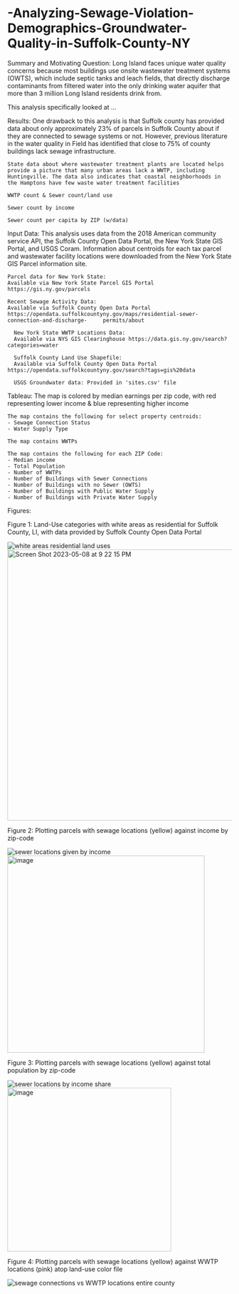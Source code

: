 # -Analyzing-Sewage-Violation-Demographics-Groundwater-Quality-in-Suffolk-County-NY

Summary and Motivating Question:
Long Island faces unique water quality concerns because most buildings use onsite wastewater treatment systems (OWTS), which include septic tanks and leach fields, that directly discharge contaminants from filtered water into the only drinking water aquifer that more than 3 million Long Island residents drink from. 

This analysis specifically looked at …

Results: 
	One drawback to this analysis is that Suffolk county has provided data about only approximately 23% of parcels in Suffolk County about if 	  they are connected to sewage systems or not. However, previous literature in the water quality in Field has identified that close to 75% of 	      county buildings lack sewage infrastructure.

	State data about where wastewater treatment plants are located helps provide a picture that many urban areas lack a WWTP, including     	Huntingville. The data also indicates that coastal neighborhoods in the Hamptons have few waste water treatment facilities

	WWTP count & Sewer count/land use

	Sewer count by income

	Sewer count per capita by ZIP (w/data)

Input Data:
	This analysis uses data from the 2018 American community service API, the Suffolk County Open Data Portal, the New York State GIS Portal, 	  and USGS Coram. Information about centroids for each tax parcel and wastewater facility locations were downloaded from the New York State           GIS Parcel information site.

	Parcel data for New York State:
	Available via New York State Parcel GIS Portal https://gis.ny.gov/parcels

	Recent Sewage Activity Data:
	Available via Suffolk County Open Data Portal https://opendata.suffolkcountyny.gov/maps/residential-sewer-connection-and-discharge-		permits/about
 
      New York State WWTP Locations Data:
      Available via NYS GIS Clearinghouse https://data.gis.ny.gov/search?categories=water

      Suffolk County Land Use Shapefile:
      Available via Suffolk County Open Data Portal https://opendata.suffolkcountyny.gov/search?tags=gis%20data
      
      USGS Groundwater data: Provided in 'sites.csv' file
     
Tableau: 
	The map is colored by median earnings per zip code, with red representing lower income & blue representing higher income

	The map contains the following for select property centroids:
	- Sewage Connection Status
	- Water Supply Type

	The map contains WWTPs

	The map contains the following for each ZIP Code:
	- Median income
	- Total Population
	- Number of WWTPs
	- Number of Buildings with Sewer Connections
	- Number of Buildings with no Sewer (OWTS)
	- Number of Buildings with Public Water Supply
	- Number of Buildings with Private Water Supply

Figures:

Figure 1: Land-Use categories with white areas as residential for Suffolk County, LI, with data provided by Suffolk County Open Data Portal

![white areas residential land uses](https://user-images.githubusercontent.com/65619679/236970174-9a7717b1-e668-4248-b638-78671fa7be4b.png)
<img width="609" alt="Screen Shot 2023-05-08 at 9 22 15 PM" src="https://user-images.githubusercontent.com/65619679/236970329-9e766f2c-8705-4ce3-b4f8-53d6cd996ff0.png">

Figure 2: Plotting parcels with sewage locations (yellow) against income by zip-code

![sewer locations given by income](https://user-images.githubusercontent.com/65619679/236970529-dbc8e2cc-037c-4884-9787-9f990d10e7c1.png)
<img width="443" alt="image" src="https://user-images.githubusercontent.com/65619679/236970569-c3d60155-609c-445e-9ef2-55bfb4fdba7a.png">

Figure 3: Plotting parcels with sewage locations (yellow) against total population by zip-code

![sewer locations by income share](https://user-images.githubusercontent.com/65619679/236970637-ad3f00bf-ce20-4cac-a65f-49ecdee118da.png)
<img width="368" alt="image" src="https://user-images.githubusercontent.com/65619679/236970607-67b5175f-c769-4ab8-ba08-fbc52484293c.png">

Figure 4: Plotting parcels with sewage locations (yellow) against WWTP locations (pink) atop land-use color file

![sewage connections vs  WWTP locations entire county](https://user-images.githubusercontent.com/65619679/236970742-6d52a89c-5d25-4fa9-b74f-610d02f8600e.png)





